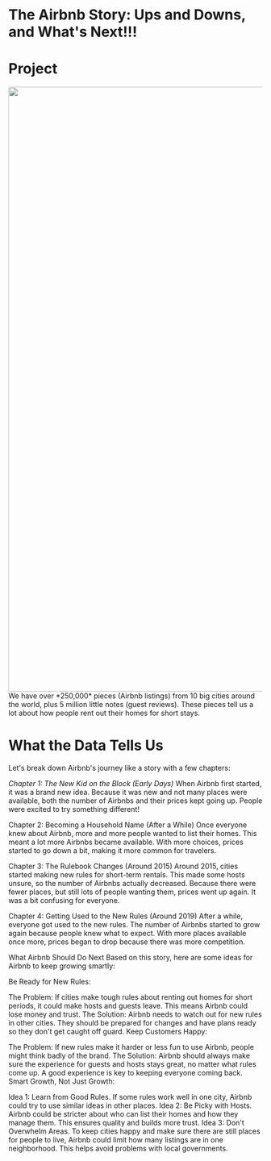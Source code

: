 # The Airbnb Story: Ups and Downs, and What's Next!!!

# Project
<img src="https://assets.vogue.com/photos/6511ff81b5b60e7f57f8f1a0/master/w_1600,c_limit/casa%20kalika.jpg" width=1200>
 We have over *250,000* pieces (Airbnb listings) from 10 big cities around the world, plus 5 million little notes (guest reviews). These pieces tell us a lot about how people rent out their homes for short stays.

# What the Data Tells Us
Let's break down Airbnb's journey like a story with a few chapters:

*Chapter 1: The New Kid on the Block (Early Days)*
When Airbnb first started, it was a brand new idea. Because it was new and not many places were available, both the number of Airbnbs and their prices kept going up. People were excited to try something different!

Chapter 2: Becoming a Household Name (After a While)
Once everyone knew about Airbnb, more and more people wanted to list their homes. This meant a lot more Airbnbs became available. With more choices, prices started to go down a bit, making it more common for travelers.

Chapter 3: The Rulebook Changes (Around 2015)
Around 2015, cities started making new rules for short-term rentals. This made some hosts unsure, so the number of Airbnbs actually decreased. Because there were fewer places, but still lots of people wanting them, prices went up again. It was a bit confusing for everyone.

Chapter 4: Getting Used to the New Rules (Around 2019)
After a while, everyone got used to the new rules. The number of Airbnbs started to grow again because people knew what to expect. With more places available once more, prices began to drop because there was more competition.

What Airbnb Should Do Next
Based on this story, here are some ideas for Airbnb to keep growing smartly:

Be Ready for New Rules:

The Problem: If cities make tough rules about renting out homes for short periods, it could make hosts and guests leave. This means Airbnb could lose money and trust.
The Solution: Airbnb needs to watch out for new rules in other cities. They should be prepared for changes and have plans ready so they don't get caught off guard.
Keep Customers Happy:

The Problem: If new rules make it harder or less fun to use Airbnb, people might think badly of the brand.
The Solution: Airbnb should always make sure the experience for guests and hosts stays great, no matter what rules come up. A good experience is key to keeping everyone coming back.
Smart Growth, Not Just Growth:

Idea 1: Learn from Good Rules. If some rules work well in one city, Airbnb could try to use similar ideas in other places.
Idea 2: Be Picky with Hosts. Airbnb could be stricter about who can list their homes and how they manage them. This ensures quality and builds more trust.
Idea 3: Don't Overwhelm Areas. To keep cities happy and make sure there are still places for people to live, Airbnb could limit how many listings are in one neighborhood. This helps avoid problems with local governments.
